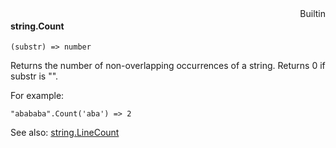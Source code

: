 <div style="float:right"><span class="builtin">Builtin</span></div>

#### string.Count

``` suneido
(substr) => number
```

Returns the number of non-overlapping occurrences of a string. Returns 0 if substr is "".

For example:

``` suneido
"abababa".Count('aba') => 2
```


See also:
[string.LineCount](<string.LineCount.md>)
